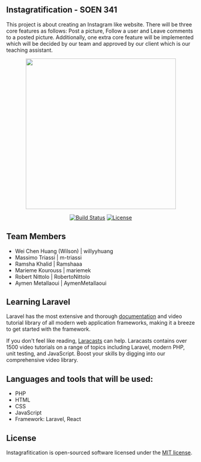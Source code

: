 ## Instagratification - SOEN 341

This project is about creating an Instagram like website. There will be three core features as follows: Post a picture, Follow a user and Leave comments to a posted picture. Additionally, one extra core feature will be implemented which will be decided by our team and approved by our client which is our teaching assistant.

<p align="center"><img src="https://res.cloudinary.com/dtfbvvkyp/image/upload/v1566331377/laravel-logolockup-cmyk-red.svg" width="400"></p>

<p align="center">
<a href="https://travis-ci.org/laravel/framework"><img src="https://travis-ci.org/laravel/framework.svg" alt="Build Status"></a>
<a href="https://packagist.org/packages/laravel/framework"><img src="https://poser.pugx.org/laravel/framework/license.svg" alt="License"></a>
</p>

## Team Members
- Wei Chen Huang (Wilson) | willyyhuang
- Massimo Triassi | m-triassi
- Ramsha Khalid | Ramshaaa
- Marieme Kourouss | mariemek
- Robert Nittolo | RobertoNittolo
- Aymen Metallaoui | AymenMetallaoui

## Learning Laravel

Laravel has the most extensive and thorough [documentation](https://laravel.com/docs) and video tutorial library of all modern web application frameworks, making it a breeze to get started with the framework.

If you don't feel like reading, [Laracasts](https://laracasts.com) can help. Laracasts contains over 1500 video tutorials on a range of topics including Laravel, modern PHP, unit testing, and JavaScript. Boost your skills by digging into our comprehensive video library.

## Languages and tools that will be used:
- PHP
- HTML
- CSS
- JavaScript
- Framework: Laravel, React

## License

Instagrafitication is open-sourced software licensed under the [MIT license](https://opensource.org/licenses/MIT).
